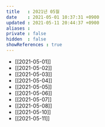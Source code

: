 ```yaml
---
title   : 2021년 05월
date    : 2021-05-01 10:37:31 +0900
updated : 2021-05-11 20:44:37 +0900
aliases : 
private : false
hidden  : false
showReferences : true
---
```

- [[2021-05-01]]
- [[2021-05-02]]
- [[2021-05-03]]
- [[2021-05-04]]
- [[2021-05-05]]
- [[2021-05-06]]
- [[2021-05-07]]
- [[2021-05-08]]
- [[2021-05-10]]
- [[2021-05-11]]
